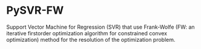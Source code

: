 # PySVR-FW
Support Vector Machine for Regression (SVR) that use Frank-Wolfe (FW: an iterative firstorder optimization algorithm for constrained convex optimization) method for the resolution of the optimization problem.
